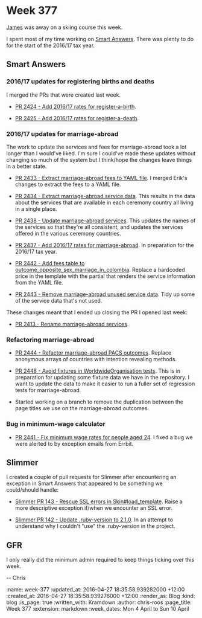 Week 377
========

[James][james-mead] was away on a skiing course this week.

I spent most of my time working on [Smart Answers][smart-answers]. There was plenty to do for the start of the 2016/17 tax year.


## Smart Answers

### 2016/17 updates for registering births and deaths

I merged the PRs that were created last week.

* [PR 2424 - Add 2016/17 rates for register-a-birth][smart-answers-pr-2424].

* [PR 2425 - Add 2016/17 rates for register-a-death][smart-answers-pr-2425].


### 2016/17 updates for marriage-abroad

The work to update the services and fees for marriage-abroad took a lot longer than I would've liked. I'm sure I could've made these updates without changing so much of the system but I think/hope the changes leave things in a better state.

* [PR 2433 - Extract marriage-abroad fees to YAML file][smart-answers-pr-2433]. I merged Erik's changes to extract the fees to a YAML file.

* [PR 2434 - Extract marriage-abroad service data][smart-answers-pr-2434]. This results in the data about the services that are available in each ceremony country all living in a single place.

* [PR 2438 - Update marriage-abroad services][smart-answers-pr-2438]. This updates the names of the services so that they're all consistent, and updates the services offered in the various ceremony countries.

* [PR 2437 - Add 2016/17 rates for marriage-abroad][smart-answers-pr-2437]. In preparation for the 2016/17 tax year.

* [PR 2442 - Add fees table to outcome_opposite_sex_marriage_in_colombia][smart-answers-pr-2442]. Replace a hardcoded price in the template with the partial that renders the service information from the YAML file.

* [PR 2443 - Remove marriage-abroad unused service data][smart-answers-pr-2443]. Tidy up some of the service data that's not used.

These changes meant that I ended up closing the PR I opened last week:

* [PR 2413 - Rename marriage-abroad services][smart-answers-pr-2413].


### Refactoring marriage-abroad

* [PR 2444 - Refactor marriage-abroad PACS outcomes][smart-answers-pr-2444]. Replace anonymous arrays of countries with intention revealing methods.

* [PR 2448 - Avoid fixtures in WorldwideOrganisation tests][smart-answers-pr-2448]. This is in preparation for updating some fixture data we have in the repository. I want to update the data to make it easier to run a fuller set of regression tests for marriage-abroad.

* Started working on a branch to remove the duplication between the page titles we use on the marriage-abroad outcomes.


### Bug in minimum-wage calculator

* [PR 2441 - Fix minimum wage rates for people aged 24][smart-answers-pr-2441]. I fixed a bug we were alerted to by exception emails from Errbit.


## Slimmer

I created a couple of pull requests for Slimmer after encountering an exception in Smart Answers that appeared to be something we could/should handle:

* [Slimmer PR 143 - Rescue SSL errors in Skin#load_template][slimmer-pr-143]. Raise a more descriptive exception if/when we encounter an SSL error.

* [Slimmer PR 142 - Update .ruby-version to 2.1.0][slimmer-pr-142]. In an attempt to understand why I couldn't "use" the .ruby-version in the project.


## GFR

I only really did the minimum admin required to keep things ticking over this week.

-- Chris

[james-mead]: /james-mead
[slimmer-pr-142]: https://github.com/alphagov/slimmer/pull/142
[slimmer-pr-143]: https://github.com/alphagov/slimmer/pull/143
[smart-answers]: https://github.com/alphagov/smart-answers
[smart-answers-pr-2413]: https://github.com/alphagov/smart-answers/pull/2413
[smart-answers-pr-2424]: https://github.com/alphagov/smart-answers/pull/2424
[smart-answers-pr-2425]: https://github.com/alphagov/smart-answers/pull/2425
[smart-answers-pr-2433]: https://github.com/alphagov/smart-answers/pull/2433
[smart-answers-pr-2434]: https://github.com/alphagov/smart-answers/pull/2434
[smart-answers-pr-2437]: https://github.com/alphagov/smart-answers/pull/2437
[smart-answers-pr-2438]: https://github.com/alphagov/smart-answers/pull/2438
[smart-answers-pr-2441]: https://github.com/alphagov/smart-answers/pull/2441
[smart-answers-pr-2442]: https://github.com/alphagov/smart-answers/pull/2442
[smart-answers-pr-2443]: https://github.com/alphagov/smart-answers/pull/2443
[smart-answers-pr-2444]: https://github.com/alphagov/smart-answers/pull/2444
[smart-answers-pr-2448]: https://github.com/alphagov/smart-answers/pull/2448

:name: week-377
:updated_at: 2016-04-27 18:35:58.939282000 +12:00
:created_at: 2016-04-27 18:35:58.939276000 +12:00
:render_as: Blog
:kind: blog
:is_page: true
:written_with: Kramdown
:author: chris-roos
:page_title: Week 377
:extension: markdown
:week_dates: Mon 4 April to Sun 10 April
